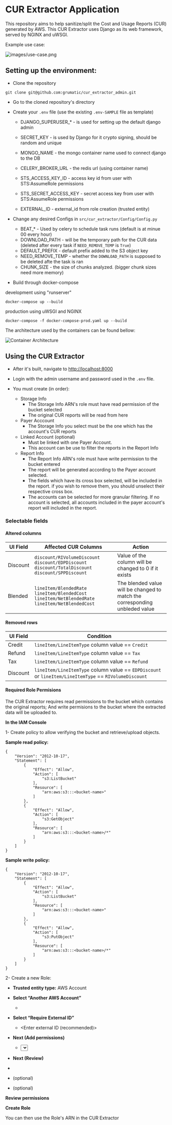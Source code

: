 
# CUR Extractor Application

This repository aims to help sanitize/split the Cost and Usage Reports (CUR) generated by AWS.
This CUR Extractor uses Django as its web framework, served by NGINX and uWSGI.

Example use case:

![images/use-case.png](images/use-case.png)

## Setting up the environment:

* Clone the repository

```
git clone git@github.com:grumatic/cur_extractor_admin.git
```

* Go to the cloned repository's directory

* Create your `.env` file
    (use the existing `.env-SAMPLE` file as template)
    * DJANGO_SUPERUSER_\* - is used for setting up the default django admin
    * SECRET_KEY - is used by Django for it crypto signing, should be random and unique
    * MONGO_NAME - the mongo container name used to connect django to the DB
    * CELERY_BROKER_URL - the redis url (using container name)

    * STS_ACCESS_KEY_ID - access key id from user with STS:AssumeRole permissions
    * STS_SECRET_ACCESS_KEY - secret access key from user with STS:AssumeRole permissions
    * EXTERNAL_ID - external_id from role creation (trusted entity)

* Change any desired Configs in `src/cur_extractor/Config/Config.py`
    * BEAT_\* - Used by celery to schedule task runs (default is at minue 00 every hour)
    * DOWNLOAD_PATH - will be the temporary path for the CUR data (deleted after every task if `NEED_REMOVE_TEMP` is `True`)
    * DEFAULT_PREFIX - default prefix added to the S3 object key
    * NEED_REMOVE_TEMP - whether the `DOWNLOAD_PATH` is supposed to be deleted afte the task is ran
    * CHUNK_SIZE - the size of chunks analyzed. (bigger chunk sizes need more memory)

* Build through docker-compose

development using "runserver"
``` 
docker-compose up --build
```

production using uWSGI and NGINX
``` 
docker-compose -f docker-compose-prod.yaml up --build
```

The architecture used by the containers can be found bellow:

![Container Architecture](images/container-architecture.png)

## Using the CUR Extractor


* After it's built, navigate to [http://localhost:8000](http://localhost:8000)

* Login with the admin username and password used in the `.env` file.

* You must create (in order):
    * Storage Info
        - The Storage Info ARN's role must have read permission of the bucket selected
        - The original CUR reports will be read from here
    * Payer Acccount
        - The Storage Info you select must be the one which has the account's CUR reports
    * Linked Account (optional)
        - Must be linked with one Payer Account.
        - This account can be use to filter the reports in the Report Info
    * Report Info
        - The Report Info ARN's role must have write permission to the bucket entered
        - The report will be generated according to the Payer account selected.
        - The fields which have its cross box selected, will be included in the report.
        if you wish to remove them, you should unselect their respective cross box.
        - The accounts can be selected for more granular filtering. If no account is selected, all accounts included in the payer account's report will included in the report.


### Selectable fields

#### Altered columns
|UI Field|Affected CUR Columns|Action|
|--------|--------------------|------|
|Discount|`discount/RIVolumeDiscount` `discount/EDPDiscount` `discount/TotalDiscount` `discount/SPPDiscount`|Value of the column will be changed to 0 if it exists|
|Blended|`lineItem/BlendedRate` `lineItem/BlendedCost` `lineItem/NetBlendedRate` `lineItem/NetBlendedCost`|The blended value will be changed to match the corresponding unbleded value|


#### Removed rows
|UI Field|Condition|
|--|------|
|Credit|`lineItem/LineItemType` column value == `Credit`|
|Refund|`lineItem/LineItemType` column value == `Tax`|
|Tax|`lineItem/LineItemType` column value == `Refund`|
|Discount|`lineItem/LineItemType` column value == `EDPDiscount` or `lineItem/LineItemType` == `RIVolumeDiscount`|


#### Required Role Permisions

The CUR Extractor requires read permissions to the bucket which contains the original reports; And write permisions to the bucket where the extracted data will be uploaded to.

**In the IAM Console**

1- Create policy to allow verifying the bucket and retrieve/upload objects. 

**Sample read policy:**

```
{ 
    "Version": "2012-10-17", 
    "Statement": [ 
        { 
            "Effect": "Allow", 
            "Action": [ 
                "s3:ListBucket" 
            ], 
            "Resource": [ 
                "arn:aws:s3:::<bucket-name>" 
            ] 
        }, 
        { 
            "Effect": "Allow", 
            "Action": [ 
                "s3:GetObject" 
            ], 
            "Resource": [ 
                "arn:aws:s3:::<bucket-name>/*" 
            ] 
        } 
    ] 
} 
```


**Sample write policy:**
```
{
    "Version": "2012-10-17",
    "Statement": [
        {
            "Effect": "Allow",
            "Action": [
                "s3:ListBucket"
            ],
            "Resource": [
                "arn:aws:s3:::<bucket-name>"
            ]
        },
        {
            "Effect": "Allow",
            "Action": [
                "s3:PutObject"
            ],
            "Resource": [
                "arn:aws:s3:::<bucket-name>/*"
            ]
        }
    ]
}
```
 

2- Create a new Role: 

 

* **Trusted entity type:**  AWS Account 

* **Select “Another AWS Account”**
    * <Enter your account ID> 

* **Select “Require External ID”**
    * <Enter external ID (recommended)>

* **Next (Add permissions)**
    * <Select previously created policy> 

* **Next (Review)**
* <Enter a name for the Role> 
* <Enter description> (optional) 
* <Add Tags> (optional) 

**Review permissions**

**Create Role**

You can then use the Role's ARN in the CUR Extractor
